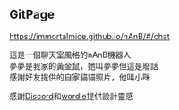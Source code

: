## GitPage
https://immortalmice.github.io/nAnB/#/chat  
  
這是一個聊天室風格的nAnB機器人  
夢夢是我家的黃金鼠，她叫夢夢但這是廢話  
感謝好友提供的自家貓貓照片，他叫小咪  
  
感謝[Discord](https://discord.com/)和[wordle](https://www.nytimes.com/games/wordle/index.html)提供設計靈感

